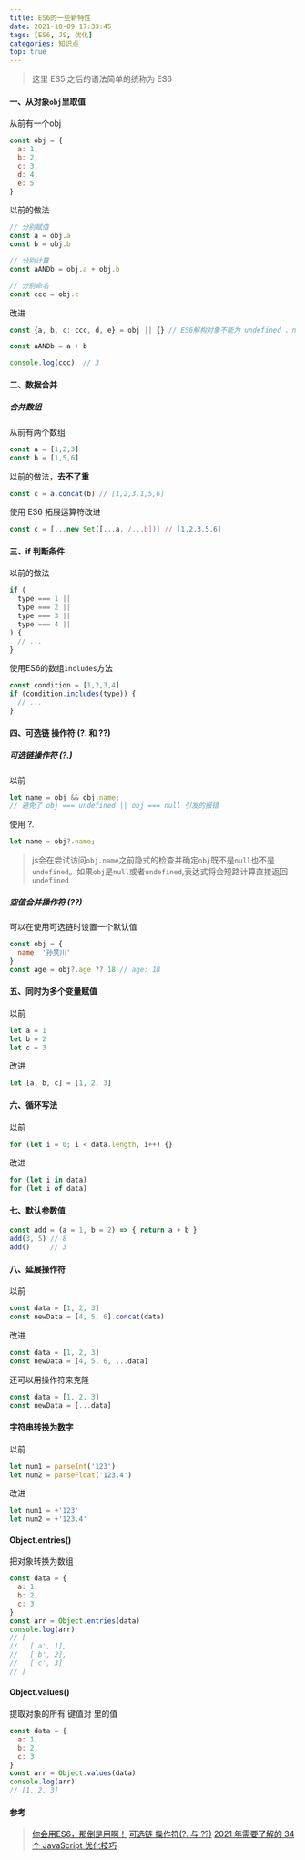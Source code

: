 ```yaml
---
title: ES6的一些新特性
date: 2021-10-09 17:33:45
tags: [ES6, JS, 优化]
categories: 知识点
top: true
---
```

> 这里 ES5 之后的语法简单的统称为 ES6

#### 一、从对象`obj`里取值

从前有一个obj

```js
const obj = {
  a: 1,
  b: 2,
  c: 3,
  d: 4,
  e: 5
}
```
<!--more-->

以前的做法

```js
// 分别赋值
const a = obj.a
const b = obj.b

// 分别计算
const aANDb = obj.a + obj.b

// 分别命名
const ccc = obj.c
```

改进

```js
const {a, b, c: ccc, d, e} = obj || {} // ES6解构对象不能为 undefined 、null, 所以要给一个默认值

const aANDb = a + b

console.log(ccc)  // 3
```

#### 二、数据合并

##### 合并数组

从前有两个数组

```js
const a = [1,2,3]
const b = [1,5,6]
```

以前的做法，**去不了重**

```js
const c = a.concat(b) // [1,2,3,1,5,6]
```

使用 ES6 拓展运算符改进

```js
const c = [...new Set([...a, /...b])] // [1,2,3,5,6]
```

#### 三、if 判断条件

以前的做法

```js
if (
  type === 1 ||
  type === 2 ||
  type === 3 ||
  type === 4 ||
) {
  // ...
}
```

使用ES6的数组`includes`方法

```js
const condition = [1,2,3,4]
if (condition.includes(type)) {
  // ...
}
```

#### 四、可选链 操作符 (?. 和 ??)

##### 可选链操作符 (?.)

以前

```js
let name = obj && obj.name;
// 避免了 obj === undefined || obj === null 引发的报错
```

使用 ?.

```js
let name = obj?.name;
```

> js会在尝试访问`obj.name`之前隐式的检查并确定`obj`既不是`null`也不是`undefined`。如果`obj`是`null`或者`undefined`,表达式将会短路计算直接返回`undefined`

##### 空值合并操作符 (??)

可以在使用可选链时设置一个默认值

```js
const obj = {
  name: '孙笑川'
}
const age = obj?.age ?? 18 // age: 18
```

#### 五、同时为多个变量赋值

以前

```js
let a = 1
let b = 2
let c = 3
```

改进

```js
let [a, b, c] = [1, 2, 3]
```

#### 六、循环写法

以前

```js
for (let i = 0; i < data.length, i++) {}
```

改进

```js
for (let i in data)
for (let i of data)
```

#### 七、默认参数值

```js
const add = (a = 1, b = 2) => { return a + b }
add(3, 5) // 8
add()     // 3
```

#### 八、延展操作符

以前

```js
const data = [1, 2, 3]
const newData = [4, 5, 6].concat(data)
```

改进

```js
const data = [1, 2, 3]
const newData = [4, 5, 6, ...data]
```

还可以用操作符来克隆

```js
const data = [1, 2, 3]
const newData = [...data]
```

#### 字符串转换为数字

以前

```js
let num1 = parseInt('123')
let num2 = parseFloat('123.4')
```

改进

```js
let num1 = +'123'
let num2 = +'123.4'
```

#### Object.entries()

把对象转换为数组

```js
const data = {
  a: 1,
  b: 2,
  c: 3
}
const arr = Object.entries(data)
console.log(arr)
// [
//   ['a', 1],
//   ['b', 2],
//   ['c', 3]
// ]
```

#### Object.values()

提取对象的所有 键值对 里的值

```js
const data = {
  a: 1,
  b: 2,
  c: 3
}
const arr = Object.values(data)
console.log(arr)
// [1, 2, 3]
```

#### 参考

> [你会用ES6，那倒是用啊！](https://juejin.cn/post/7016520448204603423)
> [可选链 操作符(?. 与 ??)](https://www.jianshu.com/p/94b3aa98c91f)
> [2021 年需要了解的 34 个 JavaScript 优化技巧](https://mp.weixin.qq.com/s/GNyXCpVqlzEJlAGzfEP0jA)
